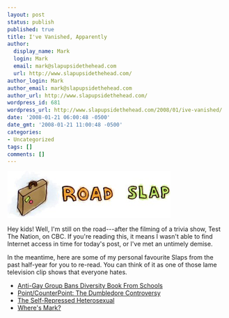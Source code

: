 ```yaml
---
layout: post
status: publish
published: true
title: I've Vanished, Apparently
author:
  display_name: Mark
  login: Mark
  email: mark@slapupsidethehead.com
  url: http://www.slapupsidethehead.com/
author_login: Mark
author_email: mark@slapupsidethehead.com
author_url: http://www.slapupsidethehead.com/
wordpress_id: 681
wordpress_url: http://www.slapupsidethehead.com/2008/01/ive-vanished/
date: '2008-01-21 06:00:48 -0500'
date_gmt: '2008-01-21 11:00:48 -0500'
categories:
- Uncategorized
tags: []
comments: []
---
```

![Road Slap](/wp-content/media/2007/09/road-slap.jpg)

Hey kids! Well, I'm still on the road---after the filming of a trivia show, Test The Nation, on CBC. If you're reading this, it means I wasn't able to find Internet access in time for today's post, or I've met an untimely demise.

In the meantime, here are some of my personal favourite Slaps from the past half-year for you to re-read. You can think of it as one of those lame television clip shows that everyone hates.

- [Anti-Gay Group Bans Diversity Book From Schools](http://www.slapupsidethehead.com/2007/11/group-bans-diversity-book/)
- [Point/CounterPoint: The Dumbledore Controversy](http://www.slapupsidethehead.com/2007/10/the-dumbledore-controversy/)
- [The Self-Repressed Heterosexual](http://www.slapupsidethehead.com/2007/09/the-self-repressed-heterosexual/)
- [Where's Mark?](http://www.slapupsidethehead.com/2007/11/wheres-mark/)
